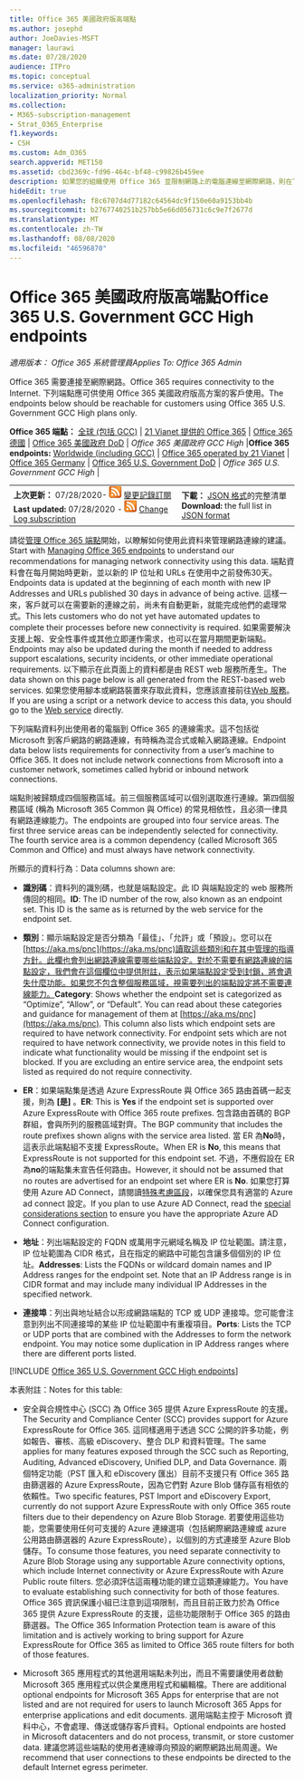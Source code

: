 ```yaml
---
title: Office 365 美國政府版高端點
ms.author: josephd
author: JoeDavies-MSFT
manager: laurawi
ms.date: 07/28/2020
audience: ITPro
ms.topic: conceptual
ms.service: o365-administration
localization_priority: Normal
ms.collection:
- M365-subscription-management
- Strat_O365_Enterprise
f1.keywords:
- CSH
ms.custom: Adm_O365
search.appverid: MET150
ms.assetid: cbd2369c-fd96-464c-bf48-c99826b459ee
description: 如果您的組織使用 Office 365 並限制網路上的電腦連線至網際網路，則在下列情況下，您將會發現應該包含在輸出允許清單中的端點 (Fqdn、埠、URLs、IPv4 和 IPv6 位址) 範圍，以確保您的電腦可以成功使用 Office 365。
hideEdit: true
ms.openlocfilehash: f8c6707d4d77182c64564dc9f150e60a9153bb4b
ms.sourcegitcommit: b2767740251b257bb5e66d056731c6c9e7f2677d
ms.translationtype: MT
ms.contentlocale: zh-TW
ms.lasthandoff: 08/08/2020
ms.locfileid: "46596870"
---
```

# <a name="office-365-us-government-gcc-high-endpoints"></a><span data-ttu-id="be113-103">Office 365 美國政府版高端點</span><span class="sxs-lookup"><span data-stu-id="be113-103">Office 365 U.S. Government GCC High endpoints</span></span>

 <span data-ttu-id="be113-104">*適用版本： Office 365 系統管理員*</span><span class="sxs-lookup"><span data-stu-id="be113-104">*Applies To: Office 365 Admin*</span></span>

<span data-ttu-id="be113-105">Office 365 需要連接至網際網路。</span><span class="sxs-lookup"><span data-stu-id="be113-105">Office 365 requires connectivity to the Internet.</span></span> <span data-ttu-id="be113-106">下列端點應可供使用 Office 365 美國政府版高方案的客戶使用。</span><span class="sxs-lookup"><span data-stu-id="be113-106">The endpoints below should be reachable for customers using Office 365 U.S. Government GCC High plans only.</span></span>
  
 <span data-ttu-id="be113-107">**Office 365 端點：** [全球 (包括 GCC)](urls-and-ip-address-ranges.md) | [21 Vianet 提供的 Office 365](urls-and-ip-address-ranges-21vianet.md)  | [Office 365 德國](office-365-germany-endpoints.md)  |  [Office 365 美國政府 DoD](office-365-u-s-government-dod-endpoints.md) | *Office 365 美國政府 GCC High* |</span><span class="sxs-lookup"><span data-stu-id="be113-107">**Office 365 endpoints:** [Worldwide (including GCC)](urls-and-ip-address-ranges.md) | [Office 365 operated by 21 Vianet](urls-and-ip-address-ranges-21vianet.md)  | [Office 365 Germany](office-365-germany-endpoints.md)  | [Office 365 U.S. Government DoD](office-365-u-s-government-dod-endpoints.md) | *Office 365 U.S. Government GCC High* |</span></span>
  
|||
|:-----|:-----|
|<span data-ttu-id="be113-108">**上次更新：** 07/28/2020- ![ RSS ](media/5dc6bb29-25db-4f44-9580-77c735492c4b.png) [變更記錄訂閱](https://endpoints.office.com/version/USGOVGCCHigh?allversions=true&format=rss&clientrequestid=b10c5ed1-bad1-445f-b386-b919946339a7)</span><span class="sxs-lookup"><span data-stu-id="be113-108">**Last updated:** 07/28/2020 - ![RSS](media/5dc6bb29-25db-4f44-9580-77c735492c4b.png) [Change Log subscription](https://endpoints.office.com/version/USGOVGCCHigh?allversions=true&format=rss&clientrequestid=b10c5ed1-bad1-445f-b386-b919946339a7)</span></span> <br/> |<span data-ttu-id="be113-109">**下載：** [JSON 格式](https://endpoints.office.com/endpoints/USGOVGCCHigh?clientrequestid=b10c5ed1-bad1-445f-b386-b919946339a7)的完整清單</span><span class="sxs-lookup"><span data-stu-id="be113-109">**Download:** the full list in [JSON format](https://endpoints.office.com/endpoints/USGOVGCCHigh?clientrequestid=b10c5ed1-bad1-445f-b386-b919946339a7)</span></span> <br/> |

 <span data-ttu-id="be113-110">請從[管理 Office 365 端點](managing-office-365-endpoints.md)開始，以瞭解如何使用此資料來管理網路連線的建議。</span><span class="sxs-lookup"><span data-stu-id="be113-110">Start with [Managing Office 365 endpoints](managing-office-365-endpoints.md) to understand our recommendations for managing network connectivity using this data.</span></span> <span data-ttu-id="be113-111">端點資料會在每月開始時更新，並以新的 IP 位址和 URLs 在使用中之前發佈30天。</span><span class="sxs-lookup"><span data-stu-id="be113-111">Endpoints data is updated at the beginning of each month with new IP Addresses and URLs published 30 days in advance of being active.</span></span> <span data-ttu-id="be113-112">這樣一來，客戶就可以在需要新的連線之前，尚未有自動更新，就能完成他們的處理常式。</span><span class="sxs-lookup"><span data-stu-id="be113-112">This lets customers who do not yet have automated updates to complete their processes before new connectivity is required.</span></span> <span data-ttu-id="be113-113">如果需要解決支援上報、安全性事件或其他立即運作需求，也可以在當月期間更新端點。</span><span class="sxs-lookup"><span data-stu-id="be113-113">Endpoints may also be updated during the month if needed to address support escalations, security incidents, or other immediate operational requirements.</span></span> <span data-ttu-id="be113-114">以下顯示在此頁面上的資料都是由 REST web 服務所產生。</span><span class="sxs-lookup"><span data-stu-id="be113-114">The data shown on this page below is all generated from the REST-based web services.</span></span> <span data-ttu-id="be113-115">如果您使用腳本或網路裝置來存取此資料，您應該直接前往[Web 服務](office-365-ip-web-service.md)。</span><span class="sxs-lookup"><span data-stu-id="be113-115">If you are using a script or a network device to access this data, you should go to the [Web service](office-365-ip-web-service.md) directly.</span></span>

<span data-ttu-id="be113-p103">下列端點資料列出使用者的電腦到 Office 365 的連線需求。這不包括從 Microsoft 到客戶網路的網路連線，有時稱為混合式或輸入網路連線。</span><span class="sxs-lookup"><span data-stu-id="be113-p103">Endpoint data below lists requirements for connectivity from a user’s machine to Office 365. It does not include network connections from Microsoft into a customer network, sometimes called hybrid or inbound network connections.</span></span>

<span data-ttu-id="be113-p104">端點則被歸類成四個服務區域。前三個服務區域可以個別選取進行連線。第四個服務區域 (稱為 Microsoft 365 Common 與 Office) 的常見相依性，且必須一律具有網路連線能力。</span><span class="sxs-lookup"><span data-stu-id="be113-p104">The endpoints are grouped into four service areas. The first three service areas can be independently selected for connectivity. The fourth service area is a common dependency (called Microsoft 365 Common and Office) and must always have network connectivity.</span></span>

<span data-ttu-id="be113-121">所顯示的資料行為︰</span><span class="sxs-lookup"><span data-stu-id="be113-121">Data columns shown are:</span></span>

- <span data-ttu-id="be113-p105">**識別碼**：資料列的識別碼，也就是端點設定。此 ID 與端點設定的 web 服務所傳回的相同。</span><span class="sxs-lookup"><span data-stu-id="be113-p105">**ID**: The ID number of the row, also known as an endpoint set. This ID is the same as is returned by the web service for the endpoint set.</span></span>

- <span data-ttu-id="be113-p106">**類別**：顯示端點設定是否分類為「最佳」、「允許」或「預設」。您可以在[https://aka.ms/pnc](https://aka.ms/pnc)讀取這些類別和在其中管理的指導方針。此欄也會列出網路連線需要哪些端點設定。對於不需要有網路連線的端點設定，我們會在這個欄位中提供附註，表示如果端點設定受到封鎖，將會遺失什麼功能。如果您不包含整個服務區域，視需要列出的端點設定將不需要連線能力。</span><span class="sxs-lookup"><span data-stu-id="be113-p106">**Category**: Shows whether the endpoint set is categorized as “Optimize”, “Allow”, or “Default”. You can read about these categories and guidance for management of them at [https://aka.ms/pnc](https://aka.ms/pnc). This column also lists which endpoint sets are required to have network connectivity. For endpoint sets which are not required to have network connectivity, we provide notes in this field to indicate what functionality would be missing if the endpoint set is blocked. If you are excluding an entire service area, the endpoint sets listed as required do not require connectivity.</span></span>

- <span data-ttu-id="be113-129">**ER**：如果端點集是透過 Azure ExpressRoute 與 Office 365 路由首碼一起支援，則為 **[是]** 。</span><span class="sxs-lookup"><span data-stu-id="be113-129">**ER**: This is **Yes** if the endpoint set is supported over Azure ExpressRoute with Office 365 route prefixes.</span></span> <span data-ttu-id="be113-130">包含路由首碼的 BGP 群組，會與所列的服務區域對齊。</span><span class="sxs-lookup"><span data-stu-id="be113-130">The BGP community that includes the route prefixes shown aligns with the service area listed.</span></span> <span data-ttu-id="be113-131">當 ER 為**No**時，這表示此端點組不支援 ExpressRoute。</span><span class="sxs-lookup"><span data-stu-id="be113-131">When ER is **No**, this means that ExpressRoute is not supported for this endpoint set.</span></span> <span data-ttu-id="be113-132">不過，不應假設在 ER 為**no**的端點集未宣告任何路由。</span><span class="sxs-lookup"><span data-stu-id="be113-132">However, it should not be assumed that no routes are advertised for an endpoint set where ER is **No**.</span></span> <span data-ttu-id="be113-133">如果您打算使用 Azure AD Connect，請閱讀[特殊考慮區段](https://docs.microsoft.com/azure/active-directory/hybrid/reference-connect-instances#microsoft-azure-government)，以確保您具有適當的 Azure ad connect 設定。</span><span class="sxs-lookup"><span data-stu-id="be113-133">If you plan to use Azure AD Connect, read the [special considerations section](https://docs.microsoft.com/azure/active-directory/hybrid/reference-connect-instances#microsoft-azure-government) to ensure you have the appropriate Azure AD Connect configuration.</span></span>

- <span data-ttu-id="be113-p108">**地址**：列出端點設定的 FQDN 或萬用字元網域名稱及 IP 位址範圍。請注意，IP 位址範圍為 CIDR 格式，且在指定的網路中可能包含讓多個個別的 IP 位址。</span><span class="sxs-lookup"><span data-stu-id="be113-p108">**Addresses**: Lists the FQDNs or wildcard domain names and IP Address ranges for the endpoint set. Note that an IP Address range is in CIDR format and may include many individual IP Addresses in the specified network.</span></span>
 
- <span data-ttu-id="be113-p109">**連接埠**：列出與地址結合以形成網路端點的 TCP 或 UDP 連接埠。您可能會注意到列出不同連接埠的某些 IP 位址範圍中有重複項目。</span><span class="sxs-lookup"><span data-stu-id="be113-p109">**Ports**: Lists the TCP or UDP ports that are combined with the Addresses to form the network endpoint. You may notice some duplication in IP Address ranges where there are different ports listed.</span></span>
 
[!INCLUDE [Office 365 U.S. Government GCC High endpoints](./includes/office-365-u.s.-government-gcc-high-endpoints.md)]

<span data-ttu-id="be113-138">本表附註：</span><span class="sxs-lookup"><span data-stu-id="be113-138">Notes for this table:</span></span>

- <span data-ttu-id="be113-139">安全與合規性中心 (SCC) 為 Office 365 提供 Azure ExpressRoute 的支援。</span><span class="sxs-lookup"><span data-stu-id="be113-139">The Security and Compliance Center (SCC) provides support for Azure ExpressRoute for Office 365.</span></span> <span data-ttu-id="be113-140">這同樣適用于透過 SCC 公開的許多功能，例如報告、審核、高級 eDiscovery、整合 DLP 和資料管理。</span><span class="sxs-lookup"><span data-stu-id="be113-140">The same applies for many features exposed through the SCC such as Reporting, Auditing, Advanced eDiscovery, Unified DLP, and Data Governance.</span></span> <span data-ttu-id="be113-141">兩個特定功能（PST 匯入和 eDiscovery 匯出）目前不支援只有 Office 365 路由篩選器的 Azure ExpressRoute，因為它們對 Azure Blob 儲存區有相依的依賴性。</span><span class="sxs-lookup"><span data-stu-id="be113-141">Two specific features, PST Import and eDiscovery Export, currently do not support Azure ExpressRoute with only Office 365 route filters due to their dependency on Azure Blob Storage.</span></span> <span data-ttu-id="be113-142">若要使用這些功能，您需要使用任何可支援的 Azure 連線選項（包括網際網路連線或 azure 公用路由篩選器的 Azure ExpressRoute），以個別的方式連接至 Azure Blob 儲存。</span><span class="sxs-lookup"><span data-stu-id="be113-142">To consume those features, you need separate connectivity to Azure Blob Storage using any supportable Azure connectivity options, which include Internet connectivity or Azure ExpressRoute with Azure Public route filters.</span></span> <span data-ttu-id="be113-143">您必須評估這兩種功能的建立這類連線能力。</span><span class="sxs-lookup"><span data-stu-id="be113-143">You have to evaluate establishing such connectivity for both of those features.</span></span> <span data-ttu-id="be113-144">Office 365 資訊保護小組已注意到這項限制，而且目前正致力於為 Office 365 提供 Azure ExpressRoute 的支援，這些功能限制于 Office 365 的路由篩選器。</span><span class="sxs-lookup"><span data-stu-id="be113-144">The Office 365 Information Protection team is aware of this limitation and is actively working to bring support for Azure ExpressRoute for Office 365 as limited to Office 365 route filters for both of those features.</span></span>

- <span data-ttu-id="be113-145">Microsoft 365 應用程式的其他選用端點未列出，而且不需要讓使用者啟動 Microsoft 365 應用程式以供企業應用程式和編輯檔。</span><span class="sxs-lookup"><span data-stu-id="be113-145">There are additional optional endpoints for Microsoft 365 Apps for enterprise that are not listed and are not required for users to launch Microsoft 365 Apps for enterprise applications and edit documents.</span></span> <span data-ttu-id="be113-146">選用端點主控于 Microsoft 資料中心，不會處理、傳送或儲存客戶資料。</span><span class="sxs-lookup"><span data-stu-id="be113-146">Optional endpoints are hosted in Microsoft datacenters and do not process, transmit, or store customer data.</span></span> <span data-ttu-id="be113-147">建議您將這些端點的使用者連線導向預設的網際網路出局周邊。</span><span class="sxs-lookup"><span data-stu-id="be113-147">We recommend that user connections to these endpoints be directed to the default Internet egress perimeter.</span></span>

